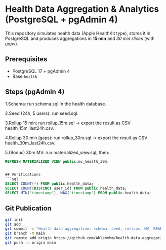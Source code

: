 # Health Data Aggregation & Analytics (PostgreSQL + pgAdmin 4)

This repository simulates health data (Apple HealthKit type), stores it in PostgreSQL and produces aggregations in **15 min** and **30 min* slices* (with *gaps*).

## Prerequisites
- PostgreSQL 17 + pgAdmin 4
- Base `health`

## Steps (pgAdmin 4)
1.Schema: run schema.sql in the health database.

2.Seed (24h, 5 users): run seed.sql.

3.Rollup 15 min: run rollup_15m.sql → export the result as CSV health_15m_last24h.csv.

4.Rollup 30 min (gaps): run rollup_30m.sql → export the result as CSV health_30m_last24h.csv.

5.(Bonus) 30m MV: run materialized_view.sql, then:
   ```sql
   REFRESH MATERIALIZED VIEW public.mv_health_30m;
 

## Verifications
```sql
SELECT COUNT(*) FROM public.health_data;
SELECT COUNT(DISTINCT user_id) FROM public.health_data;
SELECT MIN("timestamp"), MAX("timestamp") FROM public.health_data;
```

## Git Publication 
```bash
git init
git add .
git commit -m "Health data aggregation: schema, seed, rollups, MV, README"
git branch -M main
git remote add origin https://github.com/Ahlemmhm/health-data-aggregation.git
git push -u origin main
```
